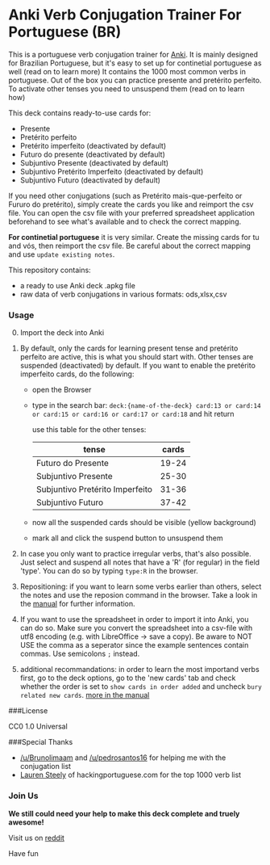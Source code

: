 Anki Verb Conjugation Trainer For Portuguese (BR)
============================================

This is a portuguese verb conjugation trainer for [Anki](http://ankisrs.net). It is mainly designed for Brazilian Portuguese, but it's easy to set up for continetial portuguese as well (read on to learn more)
It contains the 1000 most common verbs in portuguese.
Out of the box you can practice presente and pretérito perfeito. To activate other tenses you need to unsuspend them (read on to learn how)

This deck contains ready-to-use cards for:
* Presente 
* Pretérito perfeito
* Pretérito imperfeito (deactivated by default)
* Futuro do presente (deactivated by default)
* Subjuntivo Presente (deactivated by default)
* Subjuntivo Pretérito Imperfeito (deactivated by default)
* Subjuntivo Futuro (deactivated by default)  

If you need other conjugations (such as Pretérito mais-que-perfeito or Fururo do pretérito), simply create the cards you like and reimport the csv file. You can open the csv file with your preferred spreadsheet application beforehand to see what's available and to check the correct mapping.

**For continetial portuguese** it is very similar. Create the missing cards for tu and vós, then reimport the csv file. Be careful about the correct mapping and use `update existing notes`.

This repository contains:
* a ready to use Anki deck .apkg file
* raw data of verb conjugations in various formats: ods,xlsx,csv

### Usage

0. Import the deck into Anki

1. By default, only the cards for learning present tense and pretérito perfeito are active, this is what you should start with.
Other tenses are suspended (deactivated) by default. If you want to enable the pretérito imperfeito cards, do the following:
   * open the Browser
   * type in the search bar: `deck:{name-of-the-deck} card:13 or card:14 or card:15 or card:16 or card:17 or card:18` and hit return
      
       use this table for the other tenses:

      |    tense                        |    cards     |
      |    -----                        |    -----     |
      |    Futuro do Presente           | 19-24 |
      | Subjuntivo Presente             | 25-30 |
      | Subjuntivo Pretérito Imperfeito | 31-36 |
      | Subjuntivo Futuro               | 37-42 |

   * now all the suspended cards should be visible (yellow background)
   * mark all and click the suspend button to unsuspend them
2. In case you only want to practice irregular verbs, that's also possible. Just select and suspend all notes that have a 'R' (for regular) in the field 'type'. You can do so by typing `type:R` in the browser.
3. Repositioning: if you want to learn some verbs earlier than others, select the notes and use the reposion command in the browser. Take a look in the [manual](http://ankisrs.net/docs/manual.html#other-menu-items) for further information.
4. If you want to use the spreadsheet in order to import it into Anki, you can do so. Make sure you convert the spreadsheet into a csv-file with utf8 encoding (e.g. with LibreOffice -> save a copy). Be aware to NOT USE the comma as a seperator since the example sentences contain commas. Use semicolons `;` instead.
5. additional recommandations: in order to learn the most importand verbs first, go to the deck options, go to the 'new cards' tab and check whether the order is set to `show cards in order added` and uncheck `bury related new cards`. [more in the manual](http://ankisrs.net/docs/manual.html#deck-options)


###License

CC0 1.0 Universal

###Special Thanks

* [/u/Brunolimaam](https://www.reddit.com/user/Brunolimaam) and [/u/pedrosantos16](https://www.reddit.com/user/pedrosantos16) for helping me with the conjugation list
* [Lauren Steely](http://hackingportuguese.com/sample-page/the-1000-most-common-verbs-in-portuguese/) of hackingportuguese.com for the top 1000 verb list

### Join Us

**We still could need your help to make this deck complete and truely awesome!**

Visit us on [reddit](https://www.reddit.com/r/Portuguese/comments/4dxpeq/project_help_me_to_build_a_great_verb_conjugation/)

Have fun
